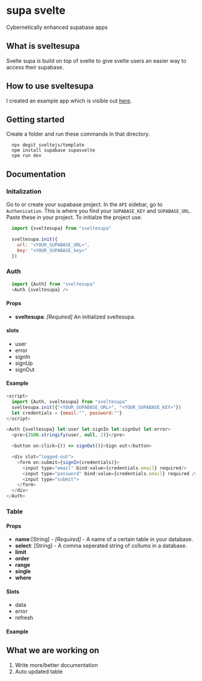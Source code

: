 # supa svelte
Cybernetically enhanced supabase apps

## What is sveltesupa
Svelte supa is build on top of svelte to give svelte users an easier way to access their supabase. 

## How to use sveltesupa
I created an example app which is visible out [here](https://github.com/yustarandomname/supasvelte/tree/main/example).

## Getting started
Create a folder and run these commands in that directory.
```
  npx degit sveltejs/template
  npm install supabase supasvelte
  npm run dev
```

## Documentation
### Initalization
Go to or create your supabase project. In the ``API`` sidebar, go to ``Authenication``. This is where you find your ``SUPABASE_KEY`` and ``SUPABASE_URL``. Paste these in your project. To initialze the project use.

```javascript
  import {sveltesupa} from "sveltesupa"

  sveltesupa.init({
    url: "<YOUR_SUPABASE_URL>", 
    key: "<YOUR_SUPABASE_key>"
  })
```

### Auth
``` javascript
  import {Auth} from "sveltesupa"
  <Auth {sveltesupa} />
```

#### Props
- **sveltesupa**: *[Required]* An initialized sveltesupa.

#### slots
- user
- error
- signIn
- signUp
- signOut

#### Example
```javascript
<script>
  import {Auth, sveltesupa} from "sveltesupa"
  sveltesupa.init({"<YOUR_SUPABASE_URL>", "<YOUR_SUPABASE_KEY>"})
  let credentials = {email:"", password:""}
</script>

<Auth {sveltesupa} let:user let:signIn let:signOut let:error>
  <pre>{JSON.stringify(user, null, 2)}</pre>

  <button on:click={() => signOut()}>Sign out</button>

  <div slot="logged-out">
    <form on:submit={signIn(credentials)}>
      <input type="email" bind:value={credentials.email} required/>
      <input type="password" bind:value={credentials.email} required />
      <input type="submit">
    </form>
  </div>
</Auth>
```

### Table
#### Props
- **name**:[String] - *[Required]* - A name of a certain table in your database.
- **select**: [String] - A comma seperated string of collums in a database.
- **limit**
- **order**
- **range**
- **single**
- **where**
#### Slots
- data
- error
- refresh
#### Example

## What we are working on
1. Write more/better documentation
1. Auto updated table
